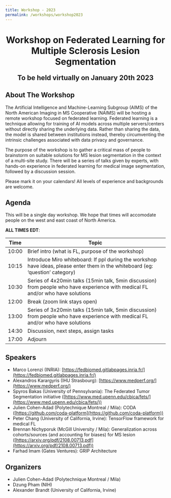 ```yaml
---
title: Workshop - 2023
permalink: /workshops/workshop2023
---
```


<h1 align="center">Workshop on Federated Learning for <br/> Multiple Sclerosis Lesion Segmentation</h1>

<p align="center" style="font-size:150%"><strong>To be held virtually on January 20th 2023</strong></p>

## About The Workshop

The Artificial Intelligence and Machine-Learning Subgroup (AIMS) of the North American Imaging in MS Cooperative (NAIMS) will be hosting a remote workshop focused on federated learning. Federated learning is a technique allowing for training of AI models across multiple servers/centers without directly sharing the underlying data. Rather than sharing the data, the model is shared between institutions instead, thereby circumventing the intrinsic challenges associated with data privacy and governance.

The purpose of the workshop is to gather a critical mass of people to brainstorm on suitable solutions for MS lesion segmentation in the context of a multi-site study. There will be a series of talks given by experts, with hands-on experience in federated learning for medical image segmentation, followed by a discussion session. 

Please mark it on your calendars! All levels of experience and backgrounds are welcome.

## Agenda

This will be a single day workshop. We hope that times will accomodate people on the west and east coast of North America.

**ALL TIMES EDT**:

| Time | Topic |
|---|---|
| 10:00 | Brief intro (what is FL, purpose of the workshop) |
| 10:15 | Introduce Miro whiteboard: If ppl during the workshop have ideas, please enter them in the whiteboard (eg: ‘question’ category) |
| 10:30 | Series of 4x20min talks (15min talk, 5min discussion) from people who have experience with medical FL and/or who have solutions |
| 12:00 | Break (zoom link stays open) |
| 13:00 | Series of 3x20min talks (15min talk, 5min discussion) from people who have experience with medical FL and/or who have solutions |
| 14:30 | Discussion, next steps, assign tasks |
| 17:00 | Adjourn |

## Speakers

- Marco Lorenzi (INRIA): [https://fedbiomed.gitlabpages.inria.fr/](https://fedbiomed.gitlabpages.inria.fr/)
- Alexandros Karargyris (IHU Strasbourg): [https://www.medperf.org/](https://www.medperf.org/)
- Spyros Bakas (University of Pennsylvania): The Federated Tumor Segmentation initiative ([https://www.med.upenn.edu/cbica/fets/](https://www.med.upenn.edu/cbica/fets/))
- Julien Cohen-Adad (Polytechnique Montreal / Mila): CODA ([https://github.com/coda-platform](https://github.com/coda-platform))
- Peter Chang (University of California, Irvine): TensorFlow framework for medical FL
- Brennan Nichyporuk (McGill University / Mila): Generalization across cohorts/sources (and accounting for biases) for MS lesion ([https://arxiv.org/pdf/2108.00713.pdf](https://arxiv.org/pdf/2108.00713.pdf))
- Farhad Imam (Gates Ventures): GRIP Architecture

## Organizers

- Julien Cohen-Adad (Polytechnique Montreal / Mila)
- Dzung Pham (NIH)
- Alexander Brandt (University of California, Irvine)
